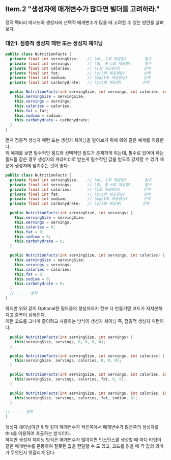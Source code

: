 ## Item.2 "생성자에 매개변수가 많다면 빌더를 고려하라."
정적 팩터리 메서드와 생성자에 선택적 매개변수가 많을 때 고려할 수 있는 방안을 살펴보자.

### 대안1. 점층적 생성자 패턴 또는 생성자 체이닝
```java
public class NutritionFacts {
  private final int servingSize;    // (ml, 1회 제공량)        필수
  private final int servings;       // (회, 총 n회 제공량)      필수
  private final int calories;       // (1회 제공량당)          선택
  private final int fat;            // (g/1회 제공량당)        선택
  private final int sodium;         // (mg/1회 제공량당)       선택
  private final int carbohydrate;   // (g/1회 제공량)         선택

  public NutritionFacts(int servingSize, int servings, int calories, int fat, int sodium, int carbohydrate) {
    this.servingSize = servingSize; 
    this.servings = servings;
    this.calories = calories;
    this.fat = fat;
    this.sodium = sodium;
    this.carbohydrate = carbohydrate;
  }
}
```
먼저 점층적 생성자 패턴 또는 생성자 체이닝을 알아보기 위해 위와 같은 예제를 이용한다. <br>
위 예제를 보면 필수적인 필드와 선택적인 필드가 존재하게 되는데, 필수로 있어야 하는 필드들 같은 경우 생성자의 파라미터로 받는게 필수적인 값을 받도록 강제할 수 있기 때문에
생성자에 넘겨주는 것이 좋다. 
```java
public class NutritionFacts {
  private final int servingSize;    // (ml, 1회 제공량)        필수
  private final int servings;       // (회, 총 n회 제공량)      필수
  private final int calories;       // (1회 제공량당)          선택
  private final int fat;            // (g/1회 제공량당)        선택
  private final int sodium;         // (mg/1회 제공량당)       선택
  private final int carbohydrate;   // (g/1회 제공량)         선택

  public NutritionFacts(int servingSize, int servings) {
    this.servingSize = servingSize;
    this.servings = servings;
    this.calories = 0;
    this.fat = 0;
    this.sodium = 0;
    this.carbohydrate = 0;
  }

  public NutritionFacts(int servingSize, int servings, int calories) {
    this.servingSize = servingSize;
    this.servings = servings;
    this.calories = calories;
    this.fat = 0;
    this.sodium = 0;
    this.carbohydrate = 0;
  }
  // . . . 생략
}
```
하지만 위와 같이 Optional한 필드들의 생성자까지 전부 다 만들기엔 코드가 지저분해지고 중복이 심해진다. <br>
이런 코드를 그나마 줄이려고 사용하는 방식이 생성자 체이닝 즉, 점층적 생성자 패턴이다. 
```java
  public NutritionFacts(int servingSize, int servings) {
    this(servingSize, servings, 0, 0, 0, 0);
  }

  public NutritionFacts(int servingSize, int servings, int calories) {
    this(servingSize, servings, calories, 0, 0, 0);
  }

  public NutritionFacts(int servingSize, int servings, int calories, int fat) {
    this(servingSize, servings, calories, fat, 0, 0);
  }

  public NutritionFacts(int servingSize, int servings, int calories, int fat, int sodium) {
    this(servingSize, servings, calories, fat, sodium, 0);
  }

// . . . 생략
}
```
생성자 체이닝이란 위와 같이 매개변수가 적은쪽에서 매개변수가 많은쪽의 생성자를 this를 이용하여 호출하는 방식이다. <br>
하지만 생성자 체이닝 방식은 매개변수가 많아지면 인스턴스를 생성할 때 마다 타입이 같은 매개변수를 혼동하여 잘못된 값을 전달할 수 도 있고, 
코드를 읽을 때 각 값의 의미가 무엇인지 헷갈리게 된다.
